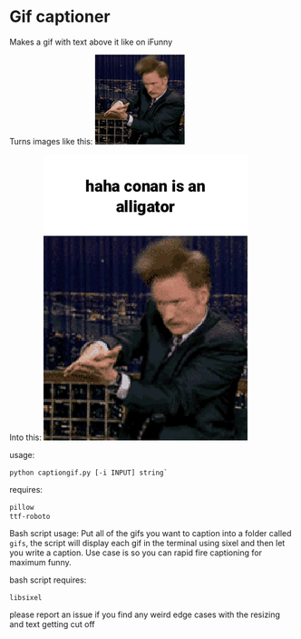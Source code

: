 # Gif captioner

Makes a gif with text above it like on iFunny

Turns images like this:
![conan meme](./examples/conan.gif)

Into this:
![conan meme](./examples/haha_conan_is_an_alligator.gif)



usage: 

```
python captiongif.py [-i INPUT] string`
```


requires:
```
pillow
ttf-roboto
```


Bash script usage:
Put all of the gifs you want to caption into a folder called `gifs`, the script will display each gif in the terminal using sixel and then let you write a caption. Use case is so you can rapid fire captioning for maximum funny.

bash script requires:
```
libsixel
```


please report an issue if you find any weird edge cases with the resizing and text getting cut off

 

